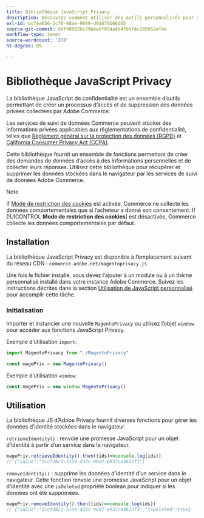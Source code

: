 ```yaml
---
title: Bibliothèque JavaScript Privacy
description: Découvrez comment utiliser des outils personnalisés pour accéder aux informations personnelles des clients et les supprimer collectées par Adobe Commerce.
exl-id: bcfea656-2cf0-48ae-9049-d91679166d05
source-git-commit: ddf988826c29b4ebf054a4d4fb5f4c285662ef4e
workflow-type: tm+mt
source-wordcount: '270'
ht-degree: 0%

---
```


<!-- TODO: Remove this topic and redirect to the adobe-privacy-javascript-library.md when the Adobe privacy library has been integrated with Commerce. -->

# Bibliothèque JavaScript Privacy

La bibliothèque JavaScript de confidentialité est un ensemble d’outils permettant de créer un processus d’accès et de suppression des données privées collectées par Adobe Commerce.

Les services de suivi de données Commerce peuvent stocker des informations privées applicables aux réglementations de confidentialité, telles que [Règlement général sur la protection des données (RGPD)](gdpr.md) et [California Consumer Privacy Act (CCPA)](ccpa.md).

Cette bibliothèque fournit un ensemble de fonctions permettant de créer des demandes de données d’accès à des informations personnelles et de collecter leurs réponses. Utilisez cette bibliothèque pour récupérer et supprimer les données stockées dans le navigateur par les services de suivi de données Adobe Commerce.

>[!NOTE]
>
>If [Mode de restriction des cookies](https://experienceleague.adobe.com/docs/commerce-admin/start/compliance/privacy/compliance-cookie-law.html) est activée, Commerce ne collecte les données comportementales que si l’acheteur a donné son consentement. If [!UICONTROL **Mode de restriction des cookies**] est désactivée, Commerce collecte les données comportementales par défaut.

## Installation

La bibliothèque JavaScript Privacy est disponible à l’emplacement suivant du réseau CDN : `commerce.adobe.net/magentoprivacy.js`

Une fois le fichier installé, vous devez l’ajouter à un module ou à un thème personnalisé installé dans votre instance Adobe Commerce. Suivez les instructions décrites dans la section [Utilisation de JavaScript personnalisé](https://developer.adobe.com/commerce/frontend-core/javascript/custom/) pour accomplir cette tâche.

### Initialisation

Importer et instancier une nouvelle `MagentoPrivacy` ou utilisez l’objet `window` pour accéder aux fonctions JavaScript Privacy.

Exemple d’utilisation `import`:

```js
import MagentoPrivacy from "./MagentoPrivacy"

const magePriv = new MagentoPrivacy()
```

Exemple d’utilisation `window`:

```js
const magePriv = new window.MagentoPrivacy()
```

## Utilisation

La bibliothèque JS d’Adobe Privacy fournit diverses fonctions pour gérer les données d’identité stockées dans le navigateur.

`retrieveIdentity()`
: renvoie une promesse JavaScript pour un objet d’identité à partir d’un service dans le navigateur.

```js
magePriv.retrieveIdentity().then((ids)=>console.log(ids))
// {"value":"1ccfd8c2-5159-433c-98d7-e937ce3b13f3"}
```

`removeIdentity()`
: supprime les données d’identité d’un service dans le navigateur.
Cette fonction renvoie une promesse JavaScript pour un objet d’identité avec une `isDeleted` propriété boolean pour indiquer si les données ont été supprimées.

```js
magePriv.removeIdentity().then((ids)=>console.log(ids))
// {"value":"1ccfd8c2-5159-433c-98d7-e937ce3b13f3","isDeleted":true}
```

